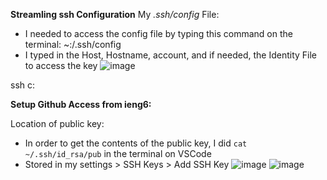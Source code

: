 **Streamling ssh Configuration**
My _.ssh/config_ File:
* I needed to access the config file by typing this command on the terminal: ~:/.ssh/config
* I typed in the Host, Hostname, account, and if needed, the Identity File to access the key
![image](https://user-images.githubusercontent.com/103149284/167310603-dc075ffb-16d3-4f9e-b645-0d4a037d402b.png)

ssh c:



**Setup Github Access from ieng6:**

Location of public key:
* In order to get the contents of the public key, I did `cat ~/.ssh/id_rsa/pub` in the terminal on VSCode
* Stored in my settings > SSH Keys > Add SSH Key
![image](https://user-images.githubusercontent.com/103149284/167327216-8d2c8be9-4494-4d80-97ff-58149f5450c5.png)
![image](https://user-images.githubusercontent.com/103149284/167327065-244bc643-dcdc-4238-8f2e-0d6c5228ef00.png)
